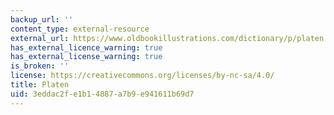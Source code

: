 ```yaml
---
backup_url: ''
content_type: external-resource
external_url: https://www.oldbookillustrations.com/dictionary/p/platen
has_external_licence_warning: true
has_external_license_warning: true
is_broken: ''
license: https://creativecommons.org/licenses/by-nc-sa/4.0/
title: Platen
uid: 3eddac2f-e1b1-4887-a7b9-e941611b69d7
---
```

